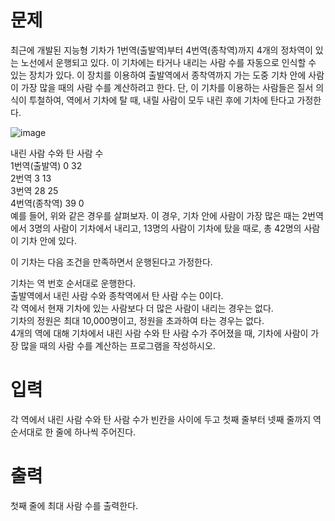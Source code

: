 # 문제
최근에 개발된 지능형 기차가 1번역(출발역)부터 4번역(종착역)까지 4개의 정차역이 있는 노선에서 운행되고 있다. 이 기차에는 타거나 내리는 사람 수를 자동으로 인식할 수 있는 장치가 있다. 이 장치를 이용하여 출발역에서 종착역까지 가는 도중 기차 안에 사람이 가장 많을 때의 사람 수를 계산하려고 한다. 단, 이 기차를 이용하는 사람들은 질서 의식이 투철하여, 역에서 기차에 탈 때, 내릴 사람이 모두 내린 후에 기차에 탄다고 가정한다.

![image](https://user-images.githubusercontent.com/45219806/103484001-af36d300-4e2e-11eb-8d26-e0ff270966a8.png)

내린 사람 수와	탄 사람 수  
1번역(출발역)	0	32  
2번역	3	13  
3번역	28	25  
4번역(종착역)	39	0  
예를 들어, 위와 같은 경우를 살펴보자. 이 경우, 기차 안에 사람이 가장 많은 때는 2번역에서 3명의 사람이 기차에서 내리고, 13명의 사람이 기차에 탔을 때로, 총 42명의 사람이 기차 안에 있다.

이 기차는 다음 조건을 만족하면서 운행된다고 가정한다.

기차는 역 번호 순서대로 운행한다.  
출발역에서 내린 사람 수와 종착역에서 탄 사람 수는 0이다.  
각 역에서 현재 기차에 있는 사람보다 더 많은 사람이 내리는 경우는 없다.  
기차의 정원은 최대 10,000명이고, 정원을 초과하여 타는 경우는 없다.  
4개의 역에 대해 기차에서 내린 사람 수와 탄 사람 수가 주어졌을 때, 기차에 사람이 가장 많을 때의 사람 수를 계산하는 프로그램을 작성하시오.  

# 입력
각 역에서 내린 사람 수와 탄 사람 수가 빈칸을 사이에 두고 첫째 줄부터 넷째 줄까지 역 순서대로 한 줄에 하나씩 주어진다. 

# 출력
첫째 줄에 최대 사람 수를 출력한다.  
